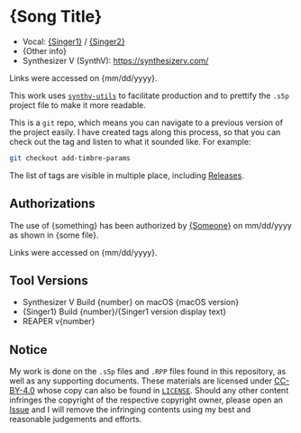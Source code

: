 # {Song Title}

* Vocal: [{Singer1}](https://synthv.fandom.com/wiki/Singer1) / [{Singer2}](https://synthv.fandom.com/wiki/Singer2)
* {Other info}
* Synthesizer V (SynthV): https://synthesizerv.com/

Links were accessed on {mm/dd/yyyy}.

This work uses [`synthv-utils`](https://github.com/iluminar-yi/synthv-utils) to facilitate production and
to prettify the `.s5p` project file to make it more readable.

This is a `git` repo, which means you can navigate to a previous version of the project easily.
I have created tags along this process, so that you can check out the tag and listen to what it sounded like.
For example:
```bash
git checkout add-timbre-params
```
The list of tags are visible in multiple place, including 
[Releases](https://github.com/iluminar-yi/synthv-song-template/releases).

## Authorizations
The use of {something} has been authorized by [{Someone}](https://www.weibo.com/someone) on mm/dd/yyyy
as shown in {some file}.

Links were accessed on {mm/dd/yyyy}.

## Tool Versions
* Synthesizer V Build {number} on macOS {macOS version}
* {Singer1} Build {number}/{Singer1 version display text}
* REAPER v{number}

## Notice
My work is done on the `.s5p` files and `.RPP` files found in this repository,
as well as any supporting documents. These materials are licensed under [CC-BY-4.0](https://creativecommons.org/licenses/by/4.0/)
whose copy can also be found in [`LICENSE`](/LICENSE). Should any other content infringes the copyright of the respective copyright owner,
please open an [Issue](https://github.com/iluminar-yi/synthv-song-template/issues) and I will remove the 
infringing contents using my best and reasonable judgements and efforts.
